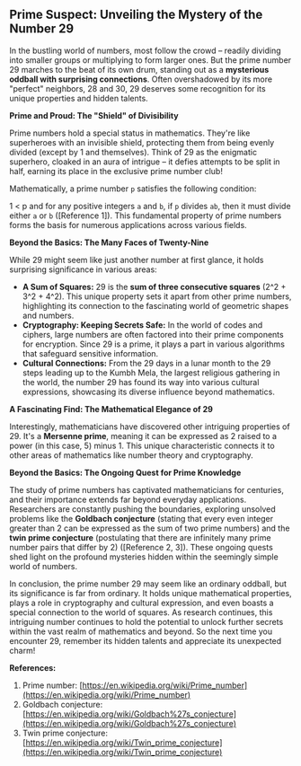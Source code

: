 ## Prime Suspect: Unveiling the Mystery of the Number 29

In the bustling world of numbers, most follow the crowd – readily dividing into smaller groups or multiplying to form larger ones. But the prime number 29 marches to the beat of its own drum, standing out as a **mysterious oddball with surprising connections**. Often overshadowed by its more "perfect" neighbors, 28 and 30, 29 deserves some recognition for its unique properties and hidden talents.

**Prime and Proud: The "Shield" of Divisibility**

Prime numbers hold a special status in mathematics. They're like superheroes with an invisible shield, protecting them from being evenly divided (except by 1 and themselves). Think of 29 as the enigmatic superhero, cloaked in an aura of intrigue – it defies attempts to be split in half, earning its place in the exclusive prime number club!

Mathematically, a prime number `p` satisfies the following condition:

1 < p and for any positive integers `a` and `b`, if `p` divides `ab`, then it must divide either `a` or `b` ([Reference 1]). This fundamental property of prime numbers forms the basis for numerous applications across various fields.

**Beyond the Basics: The Many Faces of Twenty-Nine**

While 29 might seem like just another number at first glance, it holds surprising significance in various areas:

* **A Sum of Squares:** 29 is the **sum of three consecutive squares** (2^2 + 3^2 + 4^2). This unique property sets it apart from other prime numbers, highlighting its connection to the fascinating world of geometric shapes and numbers.
* **Cryptography: Keeping Secrets Safe:** In the world of codes and ciphers, large numbers are often factored into their prime components for encryption. Since 29 is a prime, it plays a part in various algorithms that safeguard sensitive information.
* **Cultural Connections:** From the 29 days in a lunar month to the 29 steps leading up to the Kumbh Mela, the largest religious gathering in the world, the number 29 has found its way into various cultural expressions, showcasing its diverse influence beyond mathematics.

**A Fascinating Find: The Mathematical Elegance of 29**

Interestingly, mathematicians have discovered other intriguing properties of 29. It's a **Mersenne prime**, meaning it can be expressed as 2 raised to a power (in this case, 5) minus 1. This unique characteristic connects it to other areas of mathematics like number theory and cryptography.

**Beyond the Basics: The Ongoing Quest for Prime Knowledge**

The study of prime numbers has captivated mathematicians for centuries, and their importance extends far beyond everyday applications. Researchers are constantly pushing the boundaries, exploring unsolved problems like the **Goldbach conjecture** (stating that every even integer greater than 2 can be expressed as the sum of two prime numbers) and the **twin prime conjecture** (postulating that there are infinitely many prime number pairs that differ by 2) ([Reference 2, 3]). These ongoing quests shed light on the profound mysteries hidden within the seemingly simple world of numbers.

In conclusion, the prime number 29 may seem like an ordinary oddball, but its significance is far from ordinary. It holds unique mathematical properties, plays a role in cryptography and cultural expression, and even boasts a special connection to the world of squares. As research continues, this intriguing number continues to hold the potential to unlock further secrets within the vast realm of mathematics and beyond. So the next time you encounter 29, remember its hidden talents and appreciate its unexpected charm!

**References:**

1. Prime number: [https://en.wikipedia.org/wiki/Prime_number](https://en.wikipedia.org/wiki/Prime_number)
2. Goldbach conjecture: [https://en.wikipedia.org/wiki/Goldbach%27s_conjecture](https://en.wikipedia.org/wiki/Goldbach%27s_conjecture)
3. Twin prime conjecture: [https://en.wikipedia.org/wiki/Twin_prime_conjecture](https://en.wikipedia.org/wiki/Twin_prime_conjecture)
